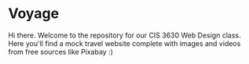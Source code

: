 # Voyage
Hi there. Welcome to the repository for our CIS 3630 Web Design class. Here you'll find a mock travel website complete with images and videos from free sources like Pixabay :)
